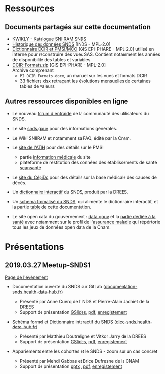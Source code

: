 # Ressources
<!-- SPDX-License-Identifier: MPL-2.0 -->

## Documents partagés sur cette documentation
- [KWIKLY - Katalogue SNIIRAM SNDS](kwikly.md)
- [Historique des données SNDS](/assets/src/2019_INDS_Historique-des-données-SNDS.pptx) [INDS - MPL-2.0]
- [Dictionnaire DCIR et PMSI/MCO](/assets/src/2019-04_GIS_EPI-PHARE_DICO_DCIR_4_Vue_MPL-2.0.xlsx) [GIS EPI-PHARE - MPL-2.0] utilisé en interne pour reconstruire des vues SAS. Contient notamment les années de disponibilité des tables et variables.
- [DCIR-Formats.zip](/assets/src/2019-04_GIS_EPI-PHARE_DCIR-Formats_MPL-2.0.zip) [GIS EPI-PHARE - MPL-2.0]  
Archive comprenant
  - `PI_DCIR_Formats.docx`, un manuel sur les vues et formats DCIR
  - 33  fichiers xlsx retraçant les évolutions mensuelles de certaines tables de valeurs

## Autres ressources disponibles en ligne

- Le nouveau [forum d'entraide](https://entraide.health-data-hub.fr) de la communauté des utilisateurs du SNDS.

- Le site [snds.gouv](https://www.snds.gouv.fr/SNDS/Accueil) 
pour des informations générales.

- Le [Wiki SNIIRAM](http://open-data-assurance-maladie.ameli.fr/wiki-sniiram/index.php/Accueil_-_Dictionnaire_de_donn%C3%A9es_SNIIRAM) 
et notamment sa [FAQ](http://open-data-assurance-maladie.ameli.fr/wiki-sniiram/index.php/Questions-R%C3%A9ponses),
édité par la Cnam.

- Le [site de l'ATIH](https://www.atih.sante.fr)
pour des détails sur le PMSI
    - partie [information médicale](https://www.atih.sante.fr/domaines-d-activites/information-medicale) du site
    - plateforme de restitution des données des établissements de santé [scansanté](https://www.scansante.fr) 

- Le [site du CépiDc](https://cepidc.inserm.fr/causes-medicales-de-deces/la-base-des-causes-medicales-de-deces)
pour des détails sur la base médicale des causes de décès.

- Un [dictionnaire interactif](http://dico-snds.health-data-hub.fr/) du SNDS, produit par la DREES.

- Un [schema formalisé du SNDS](https://gitlab.com/healthdatahub/schema-snds), 
qui alimente le dictionnaire interactif, et la partie [table](/tables) de cette documentation.

- Le site open data du gouvernement : [data.gouv](https://www.data.gouv.fr) et la [partie dédiée à la santé](https://www.data.gouv.fr/fr/topics/sante-et-social/) avec notamment sur le profil de [l'assurance maladie](https://www.data.gouv.fr/fr/organizations/caisse-nationale-de-l-assurance-maladie-des-travailleurs-salaries/) qui répértorie tous les jeux de données open data de la Cnam.  


# Présentations 

## 2019.03.27 Meetup-SNDS1

[Page de l'événement](https://www.meetup.com/fr-FR/Health-Data-Hub/events/259764548/)

- Documentation ouverte du SNDS sur GitLab ([documentation-snds.health-data-hub.fr](https://documentation-snds.health-data-hub.fr/))
    - Présenté par Anne Cuerq de l'INDS et Pierre-Alain Jachiet de la DREES
    - Support de présentation
    [GSlides](https://docs.google.com/presentation/d/1WvC4879Exta3Iv5vT9p-aHdzEjl4vy4ElymcNYWDXCQ/edit#slide=id.g54f4ce99ab_0_5),
    [pdf](/assets/src/presentations/meetup-snds1/2019.03.27_INDS_DREES_Documentation_SNDS_MPL-2.0.pdf),
    [enregistement](https://www.youtube.com/watch?v=JpUbZUWwEt4)
    
- Schéma formel et Dictionnaire interactif du SNDS ([dico-snds.health-data-hub.fr](http://dico-snds.health-data-hub.fr/))
    - Présenté par Matthieu Doutreligne et Vitkor Jarry de la DREES
    - Support de présentation
    [GSlides](https://docs.google.com/presentation/d/1XMGUJKcxy1zqfII-EtQDbmR2tljj6A8NIyEiEKJmz-Q/edit#slide=id.g54533cc6ad_0_0), 
    [pdf](/assets/src/presentations/meetup-snds1/2019.03.27_DREES_schema_dico_snds_MPL-2.0.pdf),
    [enregistement](https://www.youtube.com/watch?v=aAeAB301zzM)

- Appariements entre les cohortes et le SNDS - zoom sur un cas concret
    - Présenté par Mehdi Gabbas et Brice Dufresne de la CNAM
    - Support de présentation
     [pptx](/assets/src/presentations/meetup-snds1/2019.03.27_CNAM_Possibilités_Appariement_SNDS_MPL-2.0.pptx) ,
    [pdf](/assets/src/presentations/meetup-snds1/2019.03.27_CNAM_Possibilités_Appariement_SNDS_MPL-2.0.pdf),
    [enregistement](https://www.youtube.com/watch?v=8M12owyEst4)
